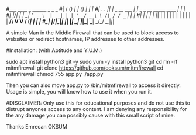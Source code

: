 #___  ____ _              ______ _                        _ _ 
#|  \/  (_) |             |  ___(_)                      | | |
#| .  . |_| |_ _ __ ___   | |_   _ _ __ _____      ____ _| | |
#| |\/| | | __| '_ ` _ \  |  _| | | '__/ _ \ \ /\ / / _` | | |
#| |  | | | |_| | | | | | | |   | | | |  __/\ V  V / (_| | | |
#\_|  |_/_|\__|_| |_| |_| \_|   |_|_|  \___| \_/\_/ \__,_|_|_|

A simple Man in the Middle Firewall that can be used to block access to websites or redirect hostnames, IP addresses to other addresses.

#Installation: (with Aptitude and Y.U.M.)

sudo apt install python3 git -y
sudo yum -y install python3 git
cd
rm -rf mitmfirewall
git clone https://github.com/eoksum/mitmfirewall
cd mitmfirewall
chmod 755 app.py
./app.py

Then you can also move app.py to /bin/mitmfirewall to access it directly.
Usage is simple, you will know how to use it when you run it.

#DISCLAIMER:
Only use this for educational purposes and do not use this to distrupt anyones access to any content.
I am denying any responsibility for the any damage you can possibly cause with this small script of mine.

Thanks
Emrecan OKSUM
